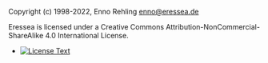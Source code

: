 Copyright (c) 1998-2022, Enno Rehling <enno@eressea.de>

Eressea is licensed under a Creative Commons Attribution-NonCommercial-ShareAlike 4.0 International License.

* [![License Text](https://i.creativecommons.org/l/by-nc-sa/4.0/88x31.png)](http://creativecommons.org/licenses/by-nc-sa/4.0/)
